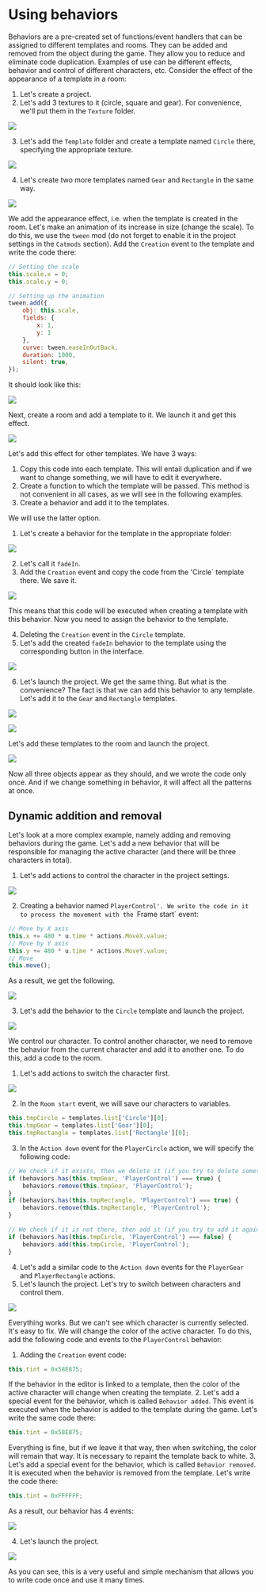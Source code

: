 # Using behaviors
Behaviors are a pre-created set of functions/event handlers that can be assigned to different templates and rooms. They can be added and removed from the object during the game. They allow you to reduce and eliminate code duplication. Examples of use can be different effects, behavior and control of different characters, etc.
Consider the effect of the appearance of a template in a room:
1. Let's create a project.
2. Let's add 3 textures to it (circle, square and gear). For convenience, we'll put them in the `Texture` folder.

![](img/add_three_texture.png)

3.  Let's add the `Template` folder and create a template named `Circle` there, specifying the appropriate texture.

![](img/create_template_circle.png)

4. Let's create two more templates named `Gear` and `Rectangle` in the same way.

![](img/three_template.png)

We add the appearance effect, i.e. when the template is created in the room. Let's make an animation of its increase in size (change the scale). To do this, we use the `tween` mod (do not forget to enable it in the project settings in the `Catmods` section).
Add the `Creation` event to the template and write the code there:

```js
// Setting the scale
this.scale.x = 0;
this.scale.y = 0;

// Setting up the animation
tween.add({
    obj: this.scale,
    fields: {
        x: 1,
        y: 1
    },
    curve: tween.easeInOutBack,
    duration: 1000,
    silent: true,
});
```

It should look like this:

![](img/add_creation_event_circle.png)

Next, create a room and add a template to it. We launch it and get this effect.

![](img/circle_fade_in.gif)

Let's add this effect for other templates. We have 3 ways:
1. Copy this code into each template. This will entail duplication and if we want to change something, we will have to edit it everywhere.
2. Create a function to which the template will be passed. This method is not convenient in all cases, as we will see in the following examples.
3. Create a behavior and add it to the templates.

We will use the latter option.
1. Let's create a behavior for the template in the appropriate folder:
   
![](img/button_create_behavior.png)

2. Let's call it `fadeIn`.
3. Add the `Creation` event and copy the code from the 'Circle` template there. We save it.

![](img/behavior_event_creation.png)

This means that this code will be executed when creating a template with this behavior. Now you need to assign the behavior to the template.

4. Deleting the `Creation` event in the `Circle` template.
5. Let's add the created `fadeIn` behavior to the template using the corresponding button in the interface.

![](img/add_behavior_circle.png)

6. Let's launch the project.
We get the same thing. But what is the convenience? The fact is that we can add this behavior to any template. Let's add it to the `Gear` and `Rectangle` templates.

![](img/add_behavior_gear.png)

![](img/add_behavior_rectangle.png)

Let's add these templates to the room and launch the project.

![](img/three_template_fade_in.gif)

Now all three objects appear as they should, and we wrote the code only once. And if we change something in behavior, it will affect all the patterns at once.
## Dynamic addition and removal
Let's look at a more complex example, namely adding and removing behaviors during the game. Let's add a new behavior that will be responsible for managing the active character (and there will be three characters in total).
1. Let's add actions to control the character in the project settings.

![](img/settings_actions.png)

2. Creating a behavior named `PlayerControl'. We write the code in it to process the movement with the `Frame start` event:

```js
// Move by X axis
this.x += 480 * u.time * actions.MoveX.value;
// Move by Y axis
this.y += 480 * u.time * actions.MoveY.value;
// Move
this.move();
```

As a result, we get the following.

![](img/code_move_player.png)

3. Let's add the behavior to the `Circle` template and launch the project.

![](img/behavior_circle_move.gif)

We control our character. To control another character, we need to remove the behavior from the current character and add it to another one. To do this, add a code to the room.
1. Let's add actions to switch the character first.

![](img/actions_switch_player.png)

2. In the `Room start` event, we will save our characters to variables.

```js
this.tmpCircle = templates.list['Circle'][0];
this.tmpGear = templates.list['Gear'][0];
this.tmpRectangle = templates.list['Rectangle'][0];
```

3.  In the `Action down` event for the `PlayerCircle` action, we will specify the following code:

```js
// We check if it exists, then we delete it (if you try to delete something that does not exist, there will be an error)
if (behaviors.has(this.tmpGear, 'PlayerControl') === true) {
    behaviors.remove(this.tmpGear, 'PlayerControl');
}
if (behaviors.has(this.tmpRectangle, 'PlayerControl') === true) {
    behaviors.remove(this.tmpRectangle, 'PlayerControl');
}

// We check if it is not there, then add it (if you try to add it again, there will be an error)
if (behaviors.has(this.tmpCircle, 'PlayerControl') === false) {
    behaviors.add(this.tmpCircle, 'PlayerControl');
}
```

4. Let's add a similar code to the `Action down` events for the `PlayerGear` and `PlayerRectangle` actions.
5. Let's launch the project. Let's try to switch between characters and control them.

![](img/switch_players.gif)

Everything works. But we can't see which character is currently selected. It's easy to fix. We will change the color of the active character. To do this, add the following code and events to the `PlayerControl` behavior:
1. Adding the `Creation` event code:

```js
this.tint = 0x58E875;
```

If the behavior in the editor is linked to a template, then the color of the active character will change when creating the template.
2. Let's add a special event for the behavior, which is called `Behavior added`. This event is executed when the behavior is added to the template during the game. Let's write the same code there:

```js
this.tint = 0x58E875;
```

Everything is fine, but if we leave it that way, then when switching, the color will remain that way. It is necessary to repaint the template back to white.
3. Let's add a special event for the behavior, which is called `Behavior removed`. It is executed when the behavior is removed from the template. Let's write the code there:

```js
this.tint = 0xFFFFFF;
```

As a result, our behavior has 4 events:

![](img/all_events_behavior.png)

4. Let's launch the project.

![](img/switch_players_color.gif)

As you can see, this is a very useful and simple mechanism that allows you to write code once and use it many times.
